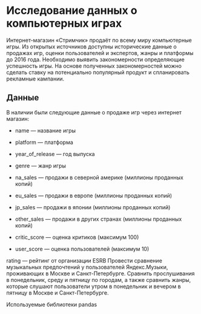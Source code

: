 # Исследование данных о компьютерных играх
Интернет-магазин «Стримчик» продаёт по всему миру компьютерные игры. Из открытых источников доступны исторические данные о продажах игр, оценки пользователей и экспертов, жанры и платформы до 2016 года. Необходимо выявить закономерности определяющие успешность игры. На основе полученных закономерностей можно сделать ставку на потенциально популярный продукт и спланировать рекламные кампании.
## Данные
В наличии были следующие данные о продаже игр через интернет магазин:

* name — название игры

* platform — платформа

* year_of_release — год выпуска

* genre — жанр игры

* na_sales — продажи в северной америке (миллионы проданных копий)

* eu_sales — продажи в европе (миллионы проданных копий)

* jp_sales — продажи в японии (миллионы проданных копий)

* other_sales — продажи в других странах (миллионы проданных копий)

* critic_score — оценка критиков (максимум 100)

* user_score — оценка пользователей (максимум 10)

rating — рейтинг от организации ESRB
Провести сравнение музыкальных предпочтений у пользователей Яндекс.Музыки, проживающих в Москве и Санкт-Петербурге. Сравнить прослушивания в понедельник, среду и пятницу по городам, а также сравнить жанры, которые слушают пользователи утром в понедельник и вечером в пятницу в Москве и Санкт-Петербурге.

Используемые библиотеки
pandas
